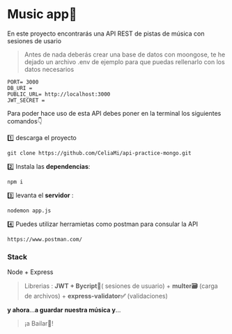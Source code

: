 # Music app🎵

En este proyecto encontrarás una API REST de pistas de música con sesiones de usario


> Antes de nada deberás crear una base de datos con moongose, te he dejado un archivo .env de ejemplo para que puedas rellenarlo con los datos necesarios

 ```
PORT= 3000
DB_URI = 
PUBLIC_URL= http://localhost:3000
JWT_SECRET = 
```
Para poder hace uso de esta API debes poner en la terminal los siguientes comandos👇 

1️⃣ descarga el proyecto

```
git clone https://github.com/CeliaMi/api-practice-mongo.git
```
2️⃣ Instala las **dependencias**:
```
npm i
```
3️⃣ levanta el **servidor** :
```
nodemon app.js
```
4️⃣ Puedes utilizar herramietas como postman para consular la API
```
https://www.postman.com/
```

### Stack
Node + Express 
>Librerias : **JWT + Bycript🔐**( sesiones de usuario)  + **multer🗃** (carga de archivos) + **express-validator✅** (validaciones)

 **y ahora**...**a guardar nuestra música y**... 
>  ¡a Bailar🕺!
